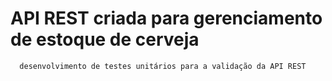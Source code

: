 # API REST criada para gerenciamento de estoque de cerveja
      desenvolvimento de testes unitários para a validação da API REST
